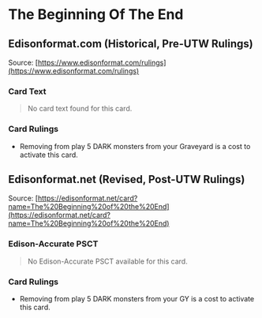# The Beginning Of The End

## Edisonformat.com (Historical, Pre-UTW Rulings)

Source: [https://www.edisonformat.com/rulings](https://www.edisonformat.com/rulings)

### Card Text

> No card text found for this card.

### Card Rulings

*   Removing from play 5 DARK monsters from your Graveyard is a cost to activate this card.

## Edisonformat.net (Revised, Post-UTW Rulings)

Source: [https://edisonformat.net/card?name=The%20Beginning%20of%20the%20End](https://edisonformat.net/card?name=The%20Beginning%20of%20the%20End)

### Edison-Accurate PSCT

> No Edison-Accurate PSCT available for this card.

### Card Rulings

*   Removing from play 5 DARK monsters from your GY is a cost to activate this card.
            